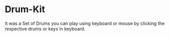 # Drum-Kit
It was a Set of Drums you can play using keyboard or mouse by clicking the respective drums or keys in keyboard.
